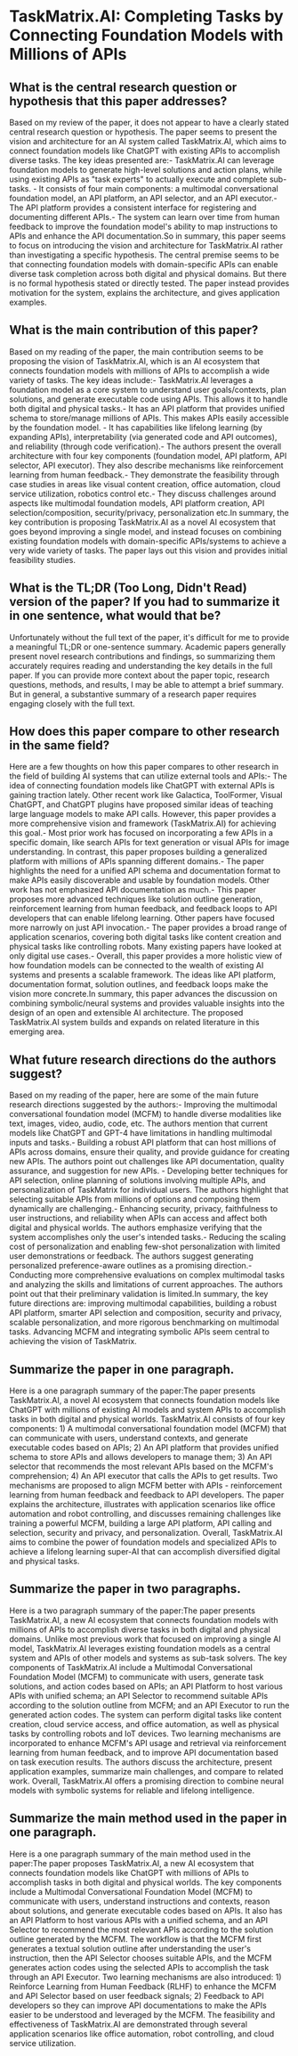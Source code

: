 # TaskMatrix.AI: Completing Tasks by Connecting Foundation Models with   Millions of APIs

## What is the central research question or hypothesis that this paper addresses?

Based on my review of the paper, it does not appear to have a clearly stated central research question or hypothesis. The paper seems to present the vision and architecture for an AI system called TaskMatrix.AI, which aims to connect foundation models like ChatGPT with existing APIs to accomplish diverse tasks. The key ideas presented are:- TaskMatrix.AI can leverage foundation models to generate high-level solutions and action plans, while using existing APIs as "task experts" to actually execute and complete sub-tasks. - It consists of four main components: a multimodal conversational foundation model, an API platform, an API selector, and an API executor.- The API platform provides a consistent interface for registering and documenting different APIs.- The system can learn over time from human feedback to improve the foundation model's ability to map instructions to APIs and enhance the API documentation.So in summary, this paper seems to focus on introducing the vision and architecture for TaskMatrix.AI rather than investigating a specific hypothesis. The central premise seems to be that connecting foundation models with domain-specific APIs can enable diverse task completion across both digital and physical domains. But there is no formal hypothesis stated or directly tested. The paper instead provides motivation for the system, explains the architecture, and gives application examples.


## What is the main contribution of this paper?

Based on my reading of the paper, the main contribution seems to be proposing the vision of TaskMatrix.AI, which is an AI ecosystem that connects foundation models with millions of APIs to accomplish a wide variety of tasks. The key ideas include:- TaskMatrix.AI leverages a foundation model as a core system to understand user goals/contexts, plan solutions, and generate executable code using APIs. This allows it to handle both digital and physical tasks.- It has an API platform that provides unified schema to store/manage millions of APIs. This makes APIs easily accessible by the foundation model. - It has capabilities like lifelong learning (by expanding APIs), interpretability (via generated code and API outcomes), and reliability (through code verification).- The authors present the overall architecture with four key components (foundation model, API platform, API selector, API executor). They also describe mechanisms like reinforcement learning from human feedback.- They demonstrate the feasibility through case studies in areas like visual content creation, office automation, cloud service utilization, robotics control etc.- They discuss challenges around aspects like multimodal foundation models, API platform creation, API selection/composition, security/privacy, personalization etc.In summary, the key contribution is proposing TaskMatrix.AI as a novel AI ecosystem that goes beyond improving a single model, and instead focuses on combining existing foundation models with domain-specific APIs/systems to achieve a very wide variety of tasks. The paper lays out this vision and provides initial feasibility studies.


## What is the TL;DR (Too Long, Didn't Read) version of the paper? If you had to summarize it in one sentence, what would that be?

Unfortunately without the full text of the paper, it's difficult for me to provide a meaningful TL;DR or one-sentence summary. Academic papers generally present novel research contributions and findings, so summarizing them accurately requires reading and understanding the key details in the full paper. If you can provide more context about the paper topic, research questions, methods, and results, I may be able to attempt a brief summary. But in general, a substantive summary of a research paper requires engaging closely with the full text.


## How does this paper compare to other research in the same field?

Here are a few thoughts on how this paper compares to other research in the field of building AI systems that can utilize external tools and APIs:- The idea of connecting foundation models like ChatGPT with external APIs is gaining traction lately. Other recent work like Galactica, ToolFormer, Visual ChatGPT, and ChatGPT plugins have proposed similar ideas of teaching large language models to make API calls. However, this paper provides a more comprehensive vision and framework (TaskMatrix.AI) for achieving this goal.- Most prior work has focused on incorporating a few APIs in a specific domain, like search APIs for text generation or visual APIs for image understanding. In contrast, this paper proposes building a generalized platform with millions of APIs spanning different domains.- The paper highlights the need for a unified API schema and documentation format to make APIs easily discoverable and usable by foundation models. Other work has not emphasized API documentation as much.- This paper proposes more advanced techniques like solution outline generation, reinforcement learning from human feedback, and feedback loops to API developers that can enable lifelong learning. Other papers have focused more narrowly on just API invocation.- The paper provides a broad range of application scenarios, covering both digital tasks like content creation and physical tasks like controlling robots. Many existing papers have looked at only digital use cases.- Overall, this paper provides a more holistic view of how foundation models can be connected to the wealth of existing AI systems and presents a scalable framework. The ideas like API platform, documentation format, solution outlines, and feedback loops make the vision more concrete.In summary, this paper advances the discussion on combining symbolic/neural systems and provides valuable insights into the design of an open and extensible AI architecture. The proposed TaskMatrix.AI system builds and expands on related literature in this emerging area.


## What future research directions do the authors suggest?

Based on my reading of the paper, here are some of the main future research directions suggested by the authors:- Improving the multimodal conversational foundation model (MCFM) to handle diverse modalities like text, images, video, audio, code, etc. The authors mention that current models like ChatGPT and GPT-4 have limitations in handling multimodal inputs and tasks.- Building a robust API platform that can host millions of APIs across domains, ensure their quality, and provide guidance for creating new APIs. The authors point out challenges like API documentation, quality assurance, and suggestion for new APIs.  - Developing better techniques for API selection, online planning of solutions involving multiple APIs, and personalization of TaskMatrix for individual users. The authors highlight that selecting suitable APIs from millions of options and composing them dynamically are challenging.- Enhancing security, privacy, faithfulness to user instructions, and reliability when APIs can access and affect both digital and physical worlds. The authors emphasize verifying that the system accomplishes only the user's intended tasks.- Reducing the scaling cost of personalization and enabling few-shot personalization with limited user demonstrations or feedback. The authors suggest generating personalized preference-aware outlines as a promising direction.- Conducting more comprehensive evaluations on complex multimodal tasks and analyzing the skills and limitations of current approaches. The authors point out that their preliminary validation is limited.In summary, the key future directions are: improving multimodal capabilities, building a robust API platform, smarter API selection and composition, security and privacy, scalable personalization, and more rigorous benchmarking on multimodal tasks. Advancing MCFM and integrating symbolic APIs seem central to achieving the vision of TaskMatrix.


## Summarize the paper in one paragraph.

Here is a one paragraph summary of the paper:The paper presents TaskMatrix.AI, a novel AI ecosystem that connects foundation models like ChatGPT with millions of existing AI models and system APIs to accomplish tasks in both digital and physical worlds. TaskMatrix.AI consists of four key components: 1) A multimodal conversational foundation model (MCFM) that can communicate with users, understand contexts, and generate executable codes based on APIs; 2) An API platform that provides unified schema to store APIs and allows developers to manage them; 3) An API selector that recommends the most relevant APIs based on the MCFM's comprehension; 4) An API executor that calls the APIs to get results. Two mechanisms are proposed to align MCFM better with APIs - reinforcement learning from human feedback and feedback to API developers. The paper explains the architecture, illustrates with application scenarios like office automation and robot controlling, and discusses remaining challenges like training a powerful MCFM, building a large API platform, API calling and selection, security and privacy, and personalization. Overall, TaskMatrix.AI aims to combine the power of foundation models and specialized APIs to achieve a lifelong learning super-AI that can accomplish diversified digital and physical tasks.


## Summarize the paper in two paragraphs.

Here is a two paragraph summary of the paper:The paper presents TaskMatrix.AI, a new AI ecosystem that connects foundation models with millions of APIs to accomplish diverse tasks in both digital and physical domains. Unlike most previous work that focused on improving a single AI model, TaskMatrix.AI leverages existing foundation models as a central system and APIs of other models and systems as sub-task solvers. The key components of TaskMatrix.AI include a Multimodal Conversational Foundation Model (MCFM) to communicate with users, generate task solutions, and action codes based on APIs; an API Platform to host various APIs with unified schema; an API Selector to recommend suitable APIs according to the solution outline from MCFM; and an API Executor to run the generated action codes. The system can perform digital tasks like content creation, cloud service access, and office automation, as well as physical tasks by controlling robots and IoT devices. Two learning mechanisms are incorporated to enhance MCFM's API usage and retrieval via reinforcement learning from human feedback, and to improve API documentation based on task execution results. The authors discuss the architecture, present application examples, summarize main challenges, and compare to related work. Overall, TaskMatrix.AI offers a promising direction to combine neural models with symbolic systems for reliable and lifelong intelligence.


## Summarize the main method used in the paper in one paragraph.

Here is a one paragraph summary of the main method used in the paper:The paper proposes TaskMatrix.AI, a new AI ecosystem that connects foundation models like ChatGPT with millions of APIs to accomplish tasks in both digital and physical worlds. The key components include a Multimodal Conversational Foundation Model (MCFM) to communicate with users, understand instructions and contexts, reason about solutions, and generate executable codes based on APIs. It also has an API Platform to host various APIs with a unified schema, and an API Selector to recommend the most relevant APIs according to the solution outline generated by the MCFM. The workflow is that the MCFM first generates a textual solution outline after understanding the user's instruction, then the API Selector chooses suitable APIs, and the MCFM generates action codes using the selected APIs to accomplish the task through an API Executor. Two learning mechanisms are also introduced: 1) Reinforce Learning from Human Feedback (RLHF) to enhance the MCFM and API Selector based on user feedback signals; 2) Feedback to API developers so they can improve API documentations to make the APIs easier to be understood and leveraged by the MCFM. The feasibility and effectiveness of TaskMatrix.AI are demonstrated through several application scenarios like office automation, robot controlling, and cloud service utilization.
